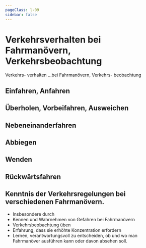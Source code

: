 ```yaml
---
pageClass: l-09
sidebar: false
---
```


# Verkehrsverhalten bei Fahrmanövern, Verkehrsbeobachtung

<auswahl>

<item itemSize="i-l" class="l9 slabT itemTitle">	

<div class="l9w">
      	<span class="l9a">Verkehrs-</span>
      	<span class="l9b">verhalten ...bei</span> 
      	<span class="l9c">Fahrmanövern,</span>
      	<span class="l9d">Verkehrs-</span>
      	<span class="l9e">beobachtung</span>
</div>  

</item>

<item itemSize="i-m" itemClass="">

## Einfahren, Anfahren

</item>

<item itemSize="i-m" itemClass="">

## Überholen, Vorbeifahren, Ausweichen

</item>

<item itemSize="i-m" itemClass="">

## Nebeneinanderfahren

</item>

<item itemSize="i-m" itemClass="">

## Abbiegen

</item>

<item itemSize="i-m" itemClass="">

## Wenden

</item>

<item itemSize="i-m" itemClass="">

## Rückwärtsfahren

</item>

<item itemSize="i-l" itemClass="">

## Kenntnis der Verkehrsregelungen bei verschiedenen Fahrmanövern. 

- Insbesondere durch
- Kennen und Wahrnehmen von Gefahren bei Fahrmanövern
- Verkehrsbeobachtung üben
- Erfahrung, dass sie erhöhte Konzentration erfordern
- Lernen, verantwortungsvoll zu entscheiden, ob und wo man Fahrmanöver ausführen kann oder davon absehen soll.

</item>

</auswahl>
